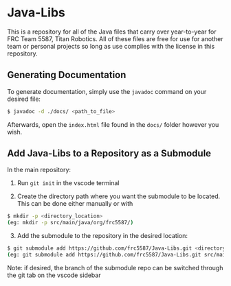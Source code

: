 # Java-Libs

This is a repository for all of the Java files that carry over year-to-year for FRC Team 5587, Titan Robotics. All of these files are free for use for another team or personal projects so long as use complies with the license in this repository.

## Generating Documentation

To generate documentation, simply use the `javadoc` command on your desired file:
```bash
$ javadoc -d ./docs/ <path_to_file>
```

Afterwards, open the `index.html` file found in the `docs/` folder however you wish.


## Add Java-Libs to a Repository as a Submodule

In the main repository:

1. Run `git init` in the vscode terminal

2. Create the directory path where you want the submodule to be located. This can be done either manually or with 
```bash 
$ mkdir -p <directory_location> 
(eg: mkdir -p src/main/java/org/frc5587/)
```

3. Add the submodule to the repository in the desired location: 
```bash
$ git submodule add https://github.com/frc5587/Java-Libs.git <directory_location/new_folder_for_submodule> 
(eg: git submodule add https://github.com/frc5587/Java-Libs.git src/main/java/org/frc5587/lib)
```

Note: if desired, the branch of the submodule repo can be switched through the git tab on the vscode sidebar